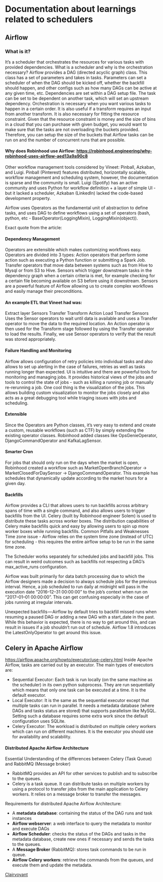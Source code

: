 # Documentation about learnings related to schedulers

## Airflow
###  What is it?
It’s a scheduler that orchestrates the resources for various tasks with provided dependencies.
What is a scheduler and why is the orchestration necessary?
Airflow provides a DAG (directed acyclic graph) class. This class has a set of parameters and takes in tasks. Parameters
can set a scheduler of when the DAG should be kicked off, whether the backfill should happen, and other configs such as
how many DAGs can be active at any given time, etc. Dependencies are set within a DAG setup file. The task can be set to
 be dependent on another task, which will set an upstream dependency.
Orchestration is necessary when you want various tasks to happen in a certain order. It is also useful if a transform
requires an input from another transform. It is also necessary for fitting the resource constraint. Given that the resource constraint is money and the size of bins in a cloud that you can purchase with given budget, you would want to make sure that the tasks are not overloading the buckets provided. Therefore, you can setup the size of the buckets that Airflow tasks can be run on and the number of concurrent runs that are possible.


#### Why does Robinhood use Airflow: https://robinhood.engineering/why-robinhood-uses-airflow-aed13a9a90c8

Other workflow management tools considered by Vineet: Pinball, Azkaban, and Luigi.
Pinball (Pinterest) features distributed, horizontally scalable, workflow management and scheduling system, however,
the documentation is sparse and the community is small. Luigi (Spotify) has an active community and uses Python for
workflow definition + a layer of simple UI - but it lacked a scheduler, Azkaban (LinkedIn) lacked the code-based development property.

Airflow uses Operators as the fundamental unit of abstraction to define tasks, and uses DAG to define workflows
using a set of operators (bash, python, etc - BaseOperator(LoggingMixin), LoggingMixin(object)).

Exact quote from the article:
#### Dependency Management 
Operators are extensible which makes customizing workflows easy. Operators are divided into 3 types:
Action operators that perform some action such as executing a Python function or submitting a Spark Job.
Transfer operators that move data between systems such as from Hive to Mysql or from S3 to Hive.
Sensors which trigger downstream tasks in the dependency graph when a certain criteria is met, for example checking for a certain file becoming available on S3 before using it downstream. Sensors are a powerful feature of Airflow allowing us to create complex workflows and easily manage their preconditions.

#### An example ETL that Vineet had was:
Extract layer
Sensors
Transfer
Transform
Action
Load
Transfer
Sensors
Uses the Sensor operators to wait until data is available and uses a Transfer operator to move the data to the required location. An Action operator is then used for the Transform stage followed by using the Transfer operator to load the results. Finally, we use Sensor operators to verify that the result was stored appropriately.

#### Failure Handling and Monitoring
Airflow allows configuration of retry policies into individual tasks and also allows to set up alerting in the case of failures, retries as well as tasks running longer than expected. UI is intuitive and there are powerful tools for monitoring and managing jobs. It provides historical views of the jobs and tools to control the state of jobs - such as killing a running job or manually re-rerunning a job.
One cool thing is the visualization of the jobs. This allows building custom visualization to monitor the jobs closely and also acts as a great debugging tool while triaging issues with jobs and scheduling.

#### Extensible
Since the Operators are Python classes, it’s very easy to extend and create a custom, reusable workflows (such as CTF) by simply extending the existing operator classes. Robinhood added classes like OpsGenieOperator, DjangoCommandOperator and KafkaLagSensor.

#### Smarter Cron
For jobs that should only run on the days when the market is open, Robinhood created a workflow such as MarketOpenBranchOperator -> MarketClosedForDaySensor -> DjangoCommandOperator. This example has schedules that dynamically update according to the market hours for a given day.

#### Backfills
Airflow provides a CLI that allows users to run backfills across arbitrary spans of time with a single command, and also allows users to trigger backfills from the UI. Celery (built by Robinhood engineer Solem) is used to distribute these tasks across worker boxes. The distribution capabilities of Celery make backfills quick and easy by allowing users to spin up more worker boxes while running backfills.
Common Pitfalls and Weaknesses
Time zone issue - Airflow relies on the system time zone (instead of UTC) for scheduling - this requires the entire airflow setup to be run in the same time zone.

The Scheduler works separately for scheduled jobs and backfill jobs. This can result in weird outcomes such as backfills not respecting a DAG’s max_active_runs configuration.

Airflow was built primarily for data batch processing due to which the Airflow designers made a decision to always schedule jobs for the previous interval. Hence, a job scheduled to run daily at midnight will pass in the execution date “2016–12–31 00:00:00” to the job’s context when run on “2017–01–01 00:00:00”. This can get confusing especially in the case of jobs running at irregular intervals.

Unexpected backfills — Airflow by default tries to backfill missed runs when resuming a paused DAG or adding a new DAG with a start_date in the past. While this behavior is expected, there is no way to get around this, and can result in issues if a job shouldn’t run out of schedule. Airflow 1.8 introduces the LatestOnlyOperator to get around this issue.

## Celery in Apache Airflow

https://airflow.apache.org/howto/executor/use-celery.html
Inside Apache Airflow, tasks are carried out by an executor. The main types of executors are:

* Sequential Executor: Each task is run locally (on the same machine as the scheduler) 
in its own python subprocess. They are run sequentially which means that only one task can be executed at a time. It is the default executor.
* Local Executor: It is the same as the sequential executor except that multiple tasks can run in parallel. It needs a metadata database (where DAGs and tasks status are stored) that supports parallelism like MySQL. Setting such a database requires some extra work since the default configuration uses SQLite.
* Celery Executor: The workload is distributed on multiple celery workers which can run on different machines. It is the executor you should use for availability and scalability.

#### Distributed Apache Airflow Architecture

Essential Understanding of the differences between Celery (Task Queue) and RabbitMQ (Message broker)
* RabbitMQ provides an API for other services to publish and to subscribe to the queues.
* Celery is a task queue. It can distribute tasks on multiple workers by using a protocol to transfer jobs from the
 main application to Celery workers. It relies on a message broker to transfer the messages.
 
Requirements for distributed Apache Airflow Architecture:
* A __metadata database__: containing the status of the DAG runs and task instances
* __Airflow webserver__: a web interface to query the metadata to monitor and execute DAGs
* __Airflow Scheduler__: checks the status of the DAGs and tasks in the metadata database, create new ones if necessary and sends the tasks to the queues.
* A __Message Broker__ (RabbitMQ): stores task commands to be run in queue.
* __Airflow Celery workers__: retrieve the commands from the queues, and execute them and update the metadata.

[Clairvoyant](http://site.clairvoyantsoft.com/setting-apache-airflow-cluster/)